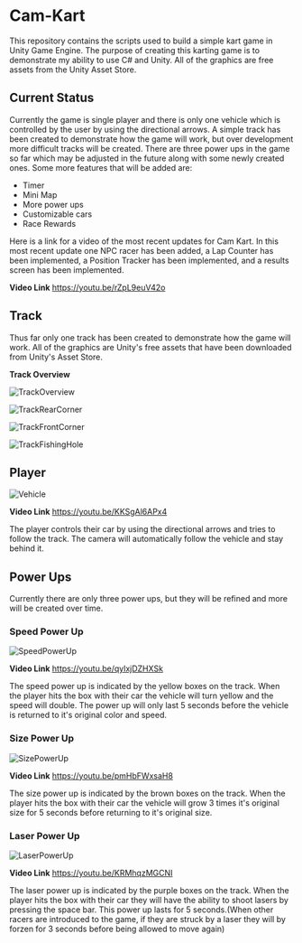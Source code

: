 # Cam-Kart

This repository contains the scripts used to build a simple kart game in Unity Game Engine. The purpose of creating this karting game is to demonstrate my ability to use C# and Unity. All of the graphics are free assets from the Unity Asset Store. 

## Current Status
Currently the game is single player and there is only one vehicle which is controlled by the user by using the directional arrows. A simple track has been created to demonstrate how the game will work, but over development more difficult tracks will be created. There are three power ups in the game so far which may be adjusted in the future along with some newly created ones. Some more features that will be added are:
- Timer
- Mini Map
- More power ups
- Customizable cars
- Race Rewards

Here is a link for a video of the most recent updates for Cam Kart. In this most recent update one NPC racer has been added, a Lap Counter has been implemented, a Position Tracker has been implemented, and a results screen has been implemented.

**Video Link**
https://youtu.be/rZpL9euV42o

## Track
Thus far only one track has been created to demonstrate how the game will work. All of the graphics are Unity's free assets that have been downloaded from Unity's Asset Store. 

**Track Overview**

![TrackOverview](https://github.com/CameronHixenbaugh/Cam-Kart/assets/80737731/c3167364-b29f-4043-95ad-de61c99959aa)

![TrackRearCorner](https://github.com/CameronHixenbaugh/Cam-Kart/assets/80737731/fd77cb60-f413-4fb1-b020-1ecb15665b5d)

![TrackFrontCorner](https://github.com/CameronHixenbaugh/Cam-Kart/assets/80737731/6fa51ec7-d200-47d9-9384-549dd57b9c3b)

![TrackFishingHole](https://github.com/CameronHixenbaugh/Cam-Kart/assets/80737731/934b6daa-4257-4836-8c32-0a8708e744c5)

## Player
![Vehicle](https://github.com/CameronHixenbaugh/Cam-Kart/assets/80737731/c4093114-29df-4a07-9db2-1073f9591036)

**Video Link**
https://youtu.be/KKSgAl6APx4

The player controls their car by using the directional arrows and tries to follow the track. The camera will automatically follow the vehicle and stay behind it. 

## Power Ups

Currently there are only three power ups, but they will be refined and more will be created over time. 

### **Speed Power Up**
![SpeedPowerUp](https://github.com/CameronHixenbaugh/Cam-Kart/assets/80737731/01718ff6-6c59-4926-848c-14cb47aa9dad)

**Video Link**
https://youtu.be/qylxjDZHXSk

The speed power up is indicated by the yellow boxes on the track. When the player hits the box with their car the vehicle will turn yellow and the speed will double. The power up will only last 5 seconds before the vehicle is returned to it's original color and speed.

### **Size Power Up**
![SizePowerUp](https://github.com/CameronHixenbaugh/Cam-Kart/assets/80737731/637d7464-0318-442d-b39b-4261f47f8632)

**Video Link**
https://youtu.be/pmHbFWxsaH8

The size power up is indicated by the brown boxes on the track. When the player hits the box with their car the vehicle will grow 3 times it's original size for 5 seconds before returning to it's original size. 

### **Laser Power Up**
![LaserPowerUp](https://github.com/CameronHixenbaugh/Cam-Kart/assets/80737731/ef868f82-d4ec-4355-80c7-af28307c9989)

**Video Link**
https://youtu.be/KRMhqzMGCNI

The laser power up is indicated by the purple boxes on the track. When the player hits the box with their car they will have the ability to shoot lasers by pressing the space bar. This power up lasts for 5 seconds.(When other racers are introduced to the game, if they are struck by a laser they will by forzen for 3 seconds before being allowed to move again) 

